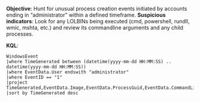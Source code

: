 **Objective**: Hunt for unusual process creation events initiated by accounts ending in “administrator” within a defined timeframe.
**Suspicious indicators**: Look for any LOLBINs being executed (cmd, powershell, rundll, wmic, mshta, etc.) and review its commandline arguments and any child processes.

**KQL**:

```
WindowsEvent
|where TimeGenerated between (datetime(yyyy-mm-dd HH:MM:SS) .. datetime(yyyy-mm-dd HH:MM:SS))
|where EventData.User endswith "administrator"
|where EventID == "1"
|project TimeGenerated,EventData.Image,EventData.ProcessGuid,EventData.CommandLine,EventData.CurrentDirectory,EventData.User,EventData.OriginalFileName,EventData.ParentImage,EventData.ParentCommandLine
|sort by TimeGenerated desc
```
